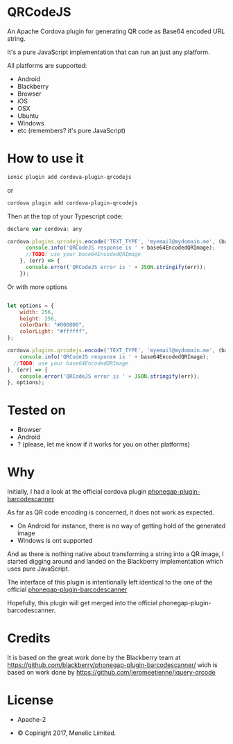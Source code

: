 
# QRCodeJS

An Apache Cordova plugin for generating QR code as Base64 encoded URL string.

It's a pure JavaScript implementation that can run an just any platform.

 All platforms are supported:
 * Android
 * Blackberry
 * Browser
 * iOS
 * OSX
 * Ubuntu
 * Windows
 * etc (remembers? it's pure JavaScript)

# How to use it

```bash
ionic plugin add cordova-plugin-qrcodejs
```
or

```bash
cordova plugin add cordova-plugin-qrcodejs
```

Then at the top of your  Typescript code:

```javascript
declare var cordova: any

```

```javascript
cordova.plugins.qrcodejs.encode('TEXT_TYPE', 'myemail@mydomain.me', (base64EncodedQRImage) => {
      console.info('QRCodeJS response is ' + base64EncodedQRImage);
      //TODO: use your base64EncodedQRImage
    }, (err) => {
      console.error('QRCodeJS error is ' + JSON.stringify(err));
    });

```

Or with more options

```javascript

let options = {
	width: 256,
	height: 256,
	colorDark: "#000000",
	colorLight: "#ffffff",
};

cordova.plugins.qrcodejs.encode('TEXT_TYPE', 'myemail@mydomain.me', (base64EncodedQRImage) => {
	console.info('QRCodeJS response is ' + base64EncodedQRImage);
  //TODO: use your base64EncodedQRImage
}, (err) => {
	console.error('QRCodeJS error is ' + JSON.stringify(err));
}, options);

```



# Tested on
* Browser
* Android
* ? (please, let me know if it works for you on other platforms)

# Why
Initially, I had a look at the official cordova plugin [phonegap-plugin-barcodescanner](https://github.com/phonegap/phonegap-plugin-barcodescanner)

As far as QR code encoding is concerned, it does not work as expected.
* On Android for instance, there is no way of getting hold of the generated image
* Windows is ont supported

And as there is nothing native about transforming a string into a QR image, I started digging around and landed on the Blackberry implementation which uses pure JavaScript.

The interface of this plugin is intentionally left identical to the one of the official [phonegap-plugin-barcodescanner](https://github.com/phonegap/phonegap-plugin-barcodescanner)

Hopefully, this plugin will get merged into the official phonegap-plugin-barcodescanner.


# Credits
It is based on the great work done by the Blackberry team at
https://github.com/blackberry/phonegap-plugin-barcodescanner/
wich is based on work done by https://github.com/jeromeetienne/jquery-qrcode


# License

* Apache-2

* &copy; Copiright 2017, Menelic Limited.

